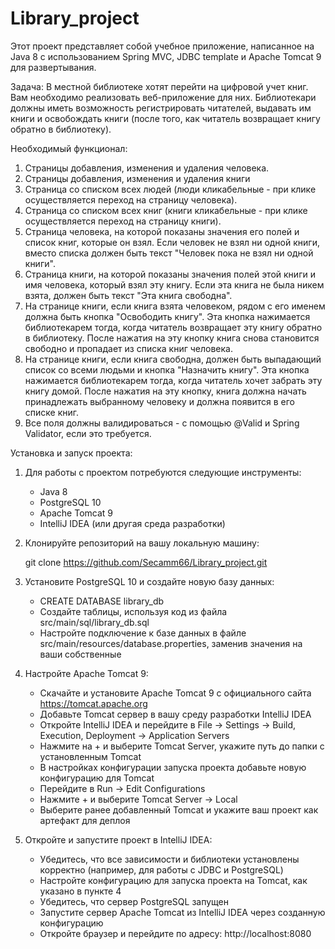 # Library_project
Этот проект представляет собой учебное приложение,
написанное на Java 8 с использованием Spring MVC, JDBC template и Apache Tomcat 9 для развертывания.

Задача:
В местной библиотеке хотят перейти на цифровой учет книг. Вам
необходимо реализовать веб-приложение для них. Библиотекари
должны иметь возможность регистрировать читателей, выдавать им
книги и освобождать книги (после того, как читатель возвращает
книгу обратно в библиотеку).


Необходимый функционал:
1) Страницы добавления, изменения и удаления человека.
2) Страницы добавления, изменения и удаления книги
3) Страница со списком всех людей (люди кликабельные - при клике осуществляется
   переход на страницу человека).
4) Страница со списком всех книг (книги кликабельные - при клике осуществляется
   переход на страницу книги).
5) Страница человека, на которой показаны значения его полей и список книг, которые он
   взял. Если человек не взял ни одной книги, вместо списка должен быть текст "Человек
   пока не взял ни одной книги".
6) Страница книги, на которой показаны значения полей этой книги и имя человека,
   который взял эту книгу. Если эта книга не была никем взята, должен быть текст "Эта
   книга свободна".
7) На странице книги, если книга взята человеком, рядом с его именем должна быть кнопка
   "Освободить книгу". Эта кнопка нажимается библиотекарем тогда, когда читатель
   возвращает эту книгу обратно в библиотеку. После нажатия на эту кнопку книга снова
   становится свободно и пропадает из списка книг человека.
8) На странице книги, если книга свободна, должен быть выпадающий список
   со всеми людьми и кнопка "Назначить книгу". Эта кнопка нажимается библиотекарем
   тогда, когда читатель хочет забрать эту книгу домой. После нажатия на эту кнопку, книга
   должна начать принадлежать выбранному человеку и должна появится в его списке
   книг.
9) Все поля должны валидироваться - с помощью @Valid и Spring Validator, если это
   требуется.

Установка и запуск проекта:

1) Для работы с проектом потребуются следующие инструменты:

   - Java 8
   - PostgreSQL 10
   - Apache Tomcat 9
   - IntelliJ IDEA (или другая среда разработки)

2) Клонируйте репозиторий на вашу локальную машину:

   git clone https://github.com/Secamm66/Library_project.git

3) Установите PostgreSQL 10 и создайте новую базу данных:

   - CREATE DATABASE library_db
   - Создайте таблицы, используя код из файла src/main/sql/library_db.sql
   - Настройте подключение к базе данных в файле src/main/resources/database.properties, заменив значения на ваши собственные

4) Настройте Apache Tomcat 9:

   - Скачайте и установите Apache Tomcat 9 с официального сайта https://tomcat.apache.org
   - Добавьте Tomcat сервер в вашу среду разработки IntelliJ IDEA
   - Откройте IntelliJ IDEA и перейдите в File -> Settings -> Build, Execution, Deployment -> Application Servers
   - Нажмите на + и выберите Tomcat Server, укажите путь до папки с установленным Tomcat
   - В настройках конфигурации запуска проекта добавьте новую конфигурацию для Tomcat
   - Перейдите в Run -> Edit Configurations
   - Нажмите + и выберите Tomcat Server -> Local
   - Выберите ранее добавленный Tomcat и укажите ваш проект как артефакт для деплоя
   
   
5) Откройте и запустите проект в IntelliJ IDEA:

   - Убедитесь, что все зависимости и библиотеки установлены корректно (например, для работы с JDBC и PostgreSQL)
   - Настройте конфигурацию для запуска проекта на Tomcat, как указано в пункте 4 
   - Убедитесь, что сервер PostgreSQL запущен
   - Запустите сервер Apache Tomcat из IntelliJ IDEA через созданную конфигурацию
   - Откройте браузер и перейдите по адресу: http://localhost:8080